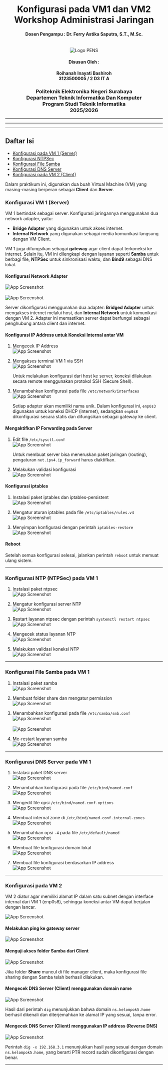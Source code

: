 <div align="center">
    <h1 style="text-align: center;font-weight: bold">Konfigurasi pada VM1 dan VM2<br>Workshop Administrasi Jaringan</h1>
    <h4 style="text-align: center;">Dosen Pengampu : Dr. Ferry Astika Saputra, S.T., M.Sc.</h4>
</div>
<br />
<div align="center">
    <img src="Assets/Logo_PENS.png" alt="Logo PENS">
    <h4 style="text-align: center;">Disusun Oleh : </h4>
    <p style="text-align: center;">
        <strong>Roihanah Inayati Bashiroh</strong><br>
        <strong>3123500005 / 2 D3 IT A</strong><br>
    </p>

<h3>Politeknik Elektronika Negeri Surabaya<br>Departemen Teknik
Informatika Dan Komputer<br>Program Studi Teknik Informatika<br>2025/2026</h3>
    <hr>
    <hr>
</div>

---

## Daftar Isi

- [Konfigurasi pada VM 1 (Server)](#konfigurasi-vm-1-server)  
- [Konfigurasi NTPSec](#konfigurasi-ntp-ntpsec-pada-vm-1)  
- [Konfigurasi File Samba](#konfigurasi-file-samba-pada-vm-1)  
- [Konfigurasi DNS Server](#konfigurasi-dns-server-pada-vm-1)  
- [Konfigurasi pada VM 2 (Client)](#konfigurasi-pada-vm-2)   

Dalam praktikum ini, digunakan dua buah Virtual Machine (VM) yang masing-masing berperan sebagai **Client** dan **Server**.

### Konfigurasi VM 1 (Server)

VM 1 bertindak sebagai server. Konfigurasi jaringannya menggunakan dua network adapter, yaitu:

- **Bridge Adapter** yang digunakan untuk akses internet.  
- **Internal Network** yang digunakan sebagai media komunikasi langsung dengan VM Client.

VM 1 juga difungsikan sebagai **gateway** agar client dapat terkoneksi ke internet. Selain itu, VM ini dilengkapi dengan layanan seperti **Samba** untuk berbagi file, **NTPSec** untuk sinkronisasi waktu, dan **Bind9** sebagai DNS lokal.

#### Konfigurasi Network Adapter

![App Screenshot](Assets/no1.jpg)<br>  
![App Screenshot](Assets/no2.jpg)<br> 

Server dikonfigurasi menggunakan dua adapter: **Bridged Adapter** untuk mengakses internet melalui host, dan **Internal Network** untuk komunikasi dengan VM 2. Adapter ini memastikan server dapat berfungsi sebagai penghubung antara client dan internet.

#### Konfigurasi IP Address untuk Koneksi Internal antar VM

1. Mengecek IP Address  
   ![App Screenshot](Assets/no3.jpg)<br> 

2. Mengakses terminal VM 1 via SSH  
   ![App Screenshot](Assets/no4.jpg)<br> 

   Untuk melakukan konfigurasi dari host ke server, koneksi dilakukan secara remote menggunakan protokol SSH (Secure Shell).

3. Menambahkan konfigurasi pada file `/etc/network/interfaces`  
   ![App Screenshot](Assets/no5.jpg)<br> 

   Setiap adapter akan memiliki nama unik. Dalam konfigurasi ini, `enp0s3` digunakan untuk koneksi DHCP (internet), sedangkan `enp0s8` dikonfigurasi secara statis dan difungsikan sebagai gateway ke client.

#### Mengaktifkan IP Forwarding pada Server

1. Edit file `/etc/sysctl.conf`  
   ![App Screenshot](Assets/no6.jpg)<br> 

   Untuk membuat server bisa meneruskan paket jaringan (routing), pengaturan `net.ipv4.ip_forward` harus diaktifkan.

2. Melakukan validasi konfigurasi  
   ![App Screenshot](Assets/no7.jpg)<br> 

#### Konfigurasi iptables

1. Instalasi paket iptables dan iptables-persistent  
   ![App Screenshot](Assets/no8.jpg)<br> 

2. Mengatur aturan iptables pada file `/etc/iptables/rules.v4`  
   ![App Screenshot](Assets/no9.jpg)<br> 

3. Menyimpan konfigurasi dengan perintah `iptables-restore`  
   ![App Screenshot](Assets/no10.jpg)<br> 

#### Reboot

Setelah semua konfigurasi selesai, jalankan perintah `reboot` untuk memuat ulang sistem.

---

### Konfigurasi NTP (NTPSec) pada VM 1

1. Instalasi paket ntpsec  
   ![App Screenshot](Assets/no11.jpg)<br> 

2. Mengatur konfigurasi server NTP  
   ![App Screenshot](Assets/no12.jpg)<br> 

3. Restart layanan ntpsec dengan perintah `systemctl restart ntpsec`  
   ![App Screenshot](Assets/no13.jpg)<br> 

4. Mengecek status layanan NTP  
   ![App Screenshot](Assets/no14.jpg)<br> 

5. Melakukan validasi koneksi NTP  
   ![App Screenshot](Assets/no15.jpg)<br> 

---

### Konfigurasi File Samba pada VM 1

1. Instalasi paket samba  
   ![App Screenshot](Assets/no16.jpg)<br> 

2. Membuat folder share dan mengatur permission  
   ![App Screenshot](Assets/no17.jpg)<br> 

3. Menambahkan konfigurasi pada file `/etc/samba/smb.conf`  
   ![App Screenshot](Assets/no18.jpg)<br>   
   ![App Screenshot](Assets/no32.jpg)<br> 

4. Me-restart layanan samba  
   ![App Screenshot](Assets/no19.jpg)<br> 

---

### Konfigurasi DNS Server pada VM 1 

1. Instalasi paket DNS server  
   ![App Screenshot](Assets/no20.jpg)<br> 

2. Menambahkan konfigurasi pada file `/etc/bind/named.conf`  
   ![App Screenshot](Assets/no21.jpg)<br> 

3. Mengedit file opsi `/etc/bind/named.conf.options`  
   ![App Screenshot](Assets/no22.jpg)<br> 

4. Membuat internal zone di `/etc/bind/named.conf.internal-zones`  
   ![App Screenshot](Assets/no23.jpg)<br> 

5. Menambahkan opsi `-4` pada file `/etc/default/named`  
   ![App Screenshot](Assets/no24.jpg)<br> 

6. Membuat file konfigurasi domain lokal  
   ![App Screenshot](Assets/no25.jpg)<br> 

7. Membuat file konfigurasi berdasarkan IP address  
   ![App Screenshot](Assets/no26.jpg)<br> 

---

### Konfigurasi pada VM 2

VM 2 diatur agar memiliki alamat IP dalam satu subnet dengan interface internal dari VM 1 (enp0s8), sehingga koneksi antar VM dapat berjalan dengan lancar.

![App Screenshot](Assets/no27.jpg)<br> 

#### Melakukan ping ke gateway server

![App Screenshot](Assets/no28.jpg)<br> 

#### Menguji akses folder Samba dari Client

![App Screenshot](Assets/no29.jpg)<br> 

Jika folder **Share** muncul di file manager client, maka konfigurasi file sharing dengan Samba telah berhasil dilakukan.

#### Mengecek DNS Server (Client) menggunakan domain name

![App Screenshot](Assets/no30.jpg)<br>

Hasil dari perintah `dig` menunjukkan bahwa domain `ns.kelompok5.home` berhasil dikenali dan diterjemahkan ke alamat IP yang sesuai, tanpa error.

#### Mengecek DNS Server (Client) menggunakan IP address (Reverse DNS)

![App Screenshot](Assets/no31.jpg)<br>

Perintah `dig -x 192.168.3.1` menunjukkan hasil yang sesuai dengan domain `ns.kelompok5.home`, yang berarti PTR record sudah dikonfigurasi dengan benar.

---

